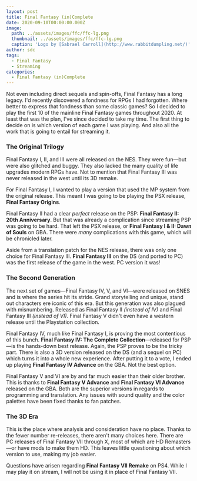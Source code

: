 ```yaml
---
layout: post
title: Final Fantasy (in)Complete
date: 2020-09-10T00:00:00.000Z
image:
  path: ../assets/images/ffc/ffc-lg.png
  thumbnail: ../assets/images/ffc/ffc-lg.png
  caption: 'Logo by [Sabrael Carroll](http://www.rabbitdumpling.net/)'
author: sdc
tags:
  - Final Fantasy
  - Streaming
categories:
  - Final Fantasy (in)Complete
---
```


Not even including direct sequels and spin-offs, Final Fantasy has a long legacy. I'd recently discovered a fondness for RPGs I had forgotten. Where better to express that fondness than some classic games? So I decided to play the first 10 of the mainline Final Fantasy games throughout 2020. At least that was the plan, I've since decided to take my time. The first thing to decide on is which version of each game I was playing. And also all the work that is going to entail for streaming it.

<!--more-->

### The Original Trilogy

Final Fantasy I, II, and III were all released on the NES. They were fun—but were also glitched and buggy. They also lacked the many quality of life upgrades modern RPGs have. Not to mention that Final Fantasy III was never released in the west until its 3D remake.

For Final Fantasy I, I wanted to play a version that used the MP system from the original release. This meant I was going to be playing the PSX release, **Final Fantasy Origins**.

Final Fantasy II had a clear *perfect* release on the PSP: **Final Fantasy II: 20th Anniversary**. But that was already a complication since streaming PSP was going to be hard. That left the PSX release, or **Final Fantasy I & II: Dawn of Souls** on GBA. There were *many* complications with this game, which will be chronicled later.

Aside from a translation patch for the NES release, there was only one choice for Final Fantasy III. **Final Fantasy III** on the DS (and ported to PC) was the first release of the game in the west. PC version it was!

### The Second Generation

The next set of games—Final Fantasy IV, V, and VI—were released on SNES and is where the series hit its stride. Grand storytelling and unique, stand out characters ere iconic of this era. But this generation was also plagued with misnumbering. Released as Final Fantasy II *(instead of IV)* and Final Fantasy III *(instead of VI)*. Final Fantasy V didn't even have a western release until the Playstation collection.

Final Fantasy IV, much like Final Fantasy I, is proving the most contentious of this bunch. **Final Fantasy IV: The Complete Collection**—released for PSP—is the hands-down best release. Again, the PSP proves to be the tricky part. There is also a 3D version released on the DS (and a sequel on PC) which turns it into a whole new experience. After putting it to a vote, I ended up playing **Final Fantasy IV Advance** on the GBA. Not the best option.

Final Fantasy V and VI are by and far much easier than their older brother. This is thanks to **Final Fantasy V Advance** and **Final Fantasy VI Advance** released on the GBA. Both are the superior versions in regards to programming and translation. Any issues with sound quality and the color palettes have been fixed thanks to fan patches.

### The 3D Era

This is the place where analysis and consideration have no place. Thanks to the fewer number re-releases, there aren't many choices here. There are PC releases of Final Fantasy VII through X, most of which are HD Remasters—or have mods to make them HD. This leaves little questioning about which version to use, making my job easier.

Questions have arisen regarding **Final Fantasy VII Remake** on PS4. While I may play it on stream, I will not be using it in place of Final Fantasy VII.
